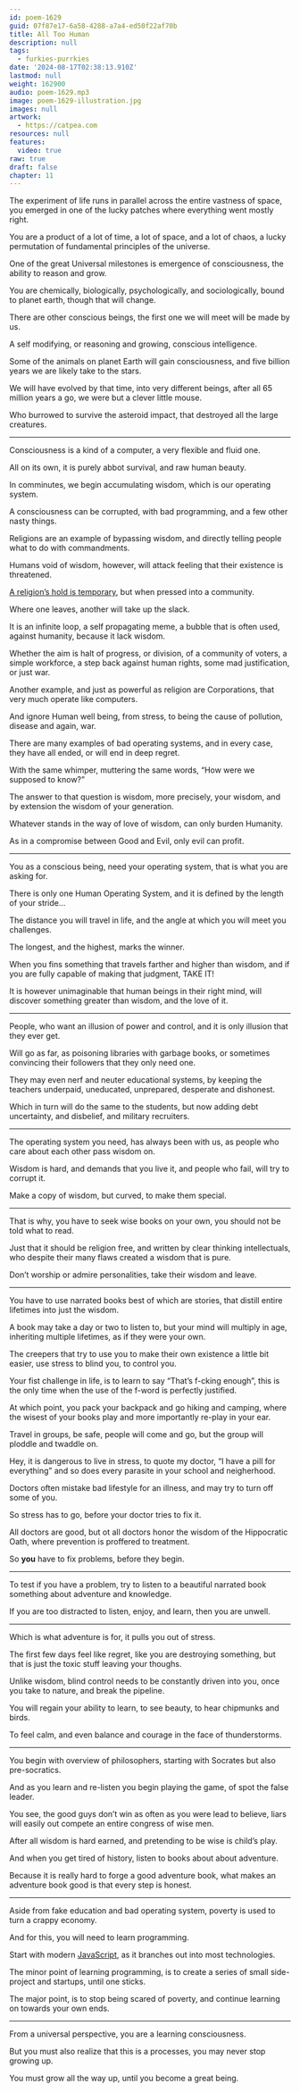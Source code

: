 ```yaml
---
id: poem-1629
guid: 07f87e17-6a58-4288-a7a4-ed50f22af70b
title: All Too Human
description: null
tags:
  - furkies-purrkies
date: '2024-08-17T02:38:13.910Z'
lastmod: null
weight: 162900
audio: poem-1629.mp3
image: poem-1629-illustration.jpg
images: null
artwork:
  - https://catpea.com
resources: null
features:
  video: true
raw: true
draft: false
chapter: 11
---
```


The experiment of life runs in parallel across the entire vastness of space,
you emerged in one of the lucky patches where everything went mostly right.

You are a product of a lot of time, a lot of space, and a lot of chaos,
a lucky permutation of fundamental principles of the universe.

One of the great Universal milestones is emergence of consciousness,
the ability to reason and grow.

You are chemically, biologically, psychologically, and sociologically,
bound to planet earth, though that will change.

There are other conscious beings,
the first one we will meet will be made by us.

A self modifying, or reasoning and growing,
conscious intelligence.

Some of the animals on planet Earth will gain consciousness,
and five billion years we are likely take to the stars.

We will have evolved by that time, into very different beings,
after all 65 million years a go, we were but a clever little mouse.

Who burrowed to survive the asteroid impact,
that destroyed all the large creatures.

---

Consciousness is a kind of a computer,
a very flexible and fluid one.

All on its own, it is purely abbot survival,
and raw human beauty.

In comminutes, we begin accumulating wisdom,
which is our operating system.

A consciousness can be corrupted,
with bad programming, and a few other nasty things.

Religions are an example of bypassing wisdom,
and directly telling people what to do with commandments.

Humans void of wisdom, however,
will attack feeling that their existence is threatened.

[A religion’s hold is temporary][1],
but when pressed into a community.

Where one leaves,
another will take up the slack.

It is an infinite loop, a self propagating meme,
a bubble that is often used, against humanity, because it lack wisdom.

Whether the aim is halt of progress, or division, of a community of voters,
a simple workforce, a step back against human rights, some mad justification, or just war.

Another example, and just as powerful as religion are Corporations,
that very much operate like computers.

And ignore Human well being, from stress,
to being the cause of pollution, disease and again, war.

There are many examples of bad operating systems,
and in every case, they have all ended, or will end in deep regret.

With the same whimper, muttering the same words,
“How were we supposed to know?”

The answer to that question is wisdom,
more precisely, your wisdom, and by extension the wisdom of your generation.

Whatever stands in the way of love of wisdom,
can only burden Humanity.

As in a compromise between Good and Evil,
only evil can profit.

---

You as a conscious being, need your operating system,
that is what you are asking for.

There is only one Human Operating System,
and it is defined by the length of your stride…

The distance you will travel in life,
and the angle at which you will meet you  challenges.

The longest, and the highest,
marks the winner.

When you fins something that travels farther and higher than wisdom,
and if you are fully capable of making that judgment, TAKE IT!

It is however unimaginable that human beings in their right mind,
will discover something greater than wisdom, and the love of it.

---

People, who want an illusion of power and control,
and it is only illusion that they ever get.

Will go as far, as poisoning libraries with garbage books,
or sometimes convincing their followers that they only need one.

They may even nerf and neuter educational systems,
by keeping the teachers underpaid, uneducated, unprepared, desperate and dishonest.

Which in turn will do the same to the students,
but now adding debt uncertainty, and disbelief, and military recruiters.

---

The operating system you need, has always been with us,
as people who care about each other pass wisdom on.

Wisdom is hard, and demands that you live it,
and people who fail, will try to corrupt it.

Make a copy of wisdom,
but curved, to make them special.

---

That is why, you have to seek wise books on your own,
you should not be told what to read.

Just that it should be religion free, and written by clear thinking intellectuals,
who despite their many flaws created a wisdom that is pure.

Don’t worship or admire personalities,
take their wisdom and leave.

---

You have to use narrated books best of which are stories,
that distill entire lifetimes into just the wisdom.

A book may take a day or two to listen to,
but your mind will multiply in age, inheriting multiple lifetimes, as if they were your own.

The creepers that try to use you to make their own existence a little bit easier,
use stress to blind you, to control you.

Your fist challenge in life, is to learn to say “That’s f-cking enough”,
this is the only time when the use of the f-word is perfectly justified.

At which point, you pack your backpack and go hiking and camping,
where the wisest of your books play and more importantly re-play in your ear.

Travel in groups, be safe,
people will come and go, but the group will ploddle and twaddle on.

Hey, it is dangerous to live in stress, to quote my doctor,
“I have a pill for everything” and so does every parasite in your school and neigherhood.

Doctors often mistake bad lifestyle for an illness,
and may try to turn off some of you.

So stress has to go,
before your doctor tries to fix it.

All doctors are good, but ot all doctors honor the wisdom of the Hippocratic Oath,
where prevention is proffered to treatment.

So __you__ have to fix problems,
before they begin.

---

To test if you have a problem,
try to listen to a beautiful narrated book something about adventure and knowledge.

If you are too distracted to listen, enjoy, and learn,
then you are unwell.

---

Which is what adventure is for,
it pulls you out of stress.

The first few days feel like regret, like you are destroying something,
but that is just the toxic stuff leaving your thoughs.

Unlike wisdom, blind control needs to be constantly driven into you,
once you take to nature, and break the pipeline.

You will regain your ability to learn, to see beauty,
to hear chipmunks and birds.

To feel calm,
and even balance and courage in the face of thunderstorms.

---

You begin with overview of philosophers,
starting with Socrates but also pre-socratics.

And as you learn and re-listen you begin playing the game,
of spot the false leader.

You see, the good guys don’t win as often as you were lead to believe,
liars will easily out compete an entire congress of wise men.

After all wisdom is hard earned,
and pretending to be wise is child’s play.

And when you get tired of history,
listen to books about about adventure.

Because it is really hard to forge a good adventure book,
what makes an adventure book good is that every step is honest.

---

Aside from fake education and bad operating system,
poverty is used to turn a crappy economy.

And for this,
you will need to learn programming.

Start with modern [JavaScript][2],
as it branches out into most technologies.

The minor point of learning programming,
is to create a series of small side-project and startups, until one sticks.

The major point, is to stop being scared of poverty,
and continue learning on towards your own ends.

---

From a universal perspective,
you are a learning consciousness.

But you must also realize that this is a processes,
you may never stop growing up.

You must grow all the way up,
until you become a great being.


[1]: https://en.wikipedia.org/wiki/The_Clergy_Project
[2]: https://www.youtube.com/watch?v=HerCR8bw_GE&list=PLRqwX-V7Uu6Zy51Q-x9tMWIv9cueOFTFA
